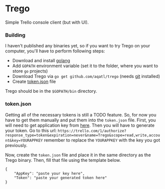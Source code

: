 # Trego

Simple Trello console client (but with UI). 

### Building

I haven't published any binaries yet, so if you want to try Trego on your computer, you'll have to 
perform following steps:

* Download and install [golang](https://golang.org/dl/)
* Add `GOPATH` environment variable (set it to the folder, where you want to store `go` 
projects)
* Download Trego via `go get github.com/aqatl/trego` (needs [git](https://git-scm.com/) 
installed)
* Create [token.json](#token.json) file

Trego should be in the `$GOPATH/bin` directory. 

### token.json

Getting all of the necessary tokens is still a TODO feature. So, for now you have to get them 
manually and put them into the `token.json` file. First, you will need to get application key 
from [here](https://trello.com/app-key). Then you will have to generate your token. 
Go to this url: `https://trello.com/1/authorize?response_type=token&expiration=never&name=Trego&scope=read,write,account&key=YOURAPPKEY` remember to replace the `YOURAPPKEY` with 
the key you got previously. 

Now, create the `token.json` file and place it in the same directory as the Trego binary. 
Then, fill that file using the template below.

```
{
	"AppKey": "paste your key here",
	"Token": "paste your generated token here"
}
```
